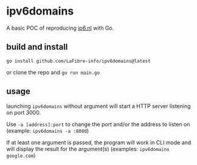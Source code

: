 # ipv6domains

A basic POC of reproducing [ip6.nl](https://ip6.nl) with Go.

## build and install

    go install github.com/LaFibre-info/ipv6domains@latest

or clone the repo and `go run main.go`
## usage
launching `ipv6domains` without argument will start a HTTP server listening on port 3000.

Use `-a [address]:port` to change the port and/or the address to listen on (example: `ipv6domains -a :8080`)

If at least one argument is passed, the program will work in CLI mode and will display the result for the argument(s) (examples: `ipv6domains google.com`)

